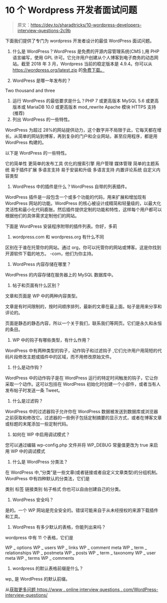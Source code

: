 # 10 个 Wordpress 开发者面试问题

> 原文：<https://dev.to/sharadtricks/10-wordpress-developers-interview-questions-2c9b>

下面我们提供了专门为 wordpress 开发者设计的最佳 WordPress 面试问题。

1.  什么是 WordPress？WordPress 是免费的开源内容管理系统(CMS ),用 PHP 语言编写，使用 GPL 许可。它允许用户创建从个人博客到电子商务的动态网站。截至 2018 年 3 月，Wordpress 当前的稳定版本是 4.9.4。你可以从 https://wordpress.org/latest.zip 的[免费下载。](https://wordpress.org/latest.zip)

2.  WordPress 是哪一年发布的？

Two thousand and three

1.  运行 WordPress 的最低要求是什么？PHP 7 或更高版本 MySQL 5.6 或更高版本或 MariaDB 10.0 或更高版本 mod_rewrite Apache 模块 HTTPS 支持(推荐)
2.  列出 WordPress 的一些特性。

WordPress 为超过 28%的网站提供动力，这个数字并不局限于此，它每天都在增长。从简单的网站到博客，再到复杂的门户和企业网站，甚至应用程序，都是用 WordPress 构建的。

以下是 WordPress 的一些特性。

它的简单性
更简单的发布工具
优化的搜索引擎
用户管理
媒体管理
简单的主题系统
易于插件扩展
多语言支持
易于安装和升级
多语言支持
内置评论系统
自定义内容类型

1.  WordPress 中的插件是什么？WordPress 自带的列表插件。

WordPress 插件是一段包含一个或多个功能的代码，用来扩展和增加现有 WordPress 网站的功能。WordPress 的核心被设计成精简和轻量级的，以最大化灵活性和最小化代码膨胀。然后插件提供定制的功能和特性，这样每个用户都可以根据他们的具体需求定制他们的网站。

下面是 WordPress 安装程序附带的插件列表。你好，多莉

1.  wordpress.com 和 wordpress.org 有什么不同

区别在于谁在托管你的网站。通过 org，你可以托管你的网站或博客。这是你找到开源软件下载的地方。
-com，他们为你主持。

1.  WordPress 内容存储在哪里？

WordPress 的内容存储在服务器上的 MySQL 数据库中。

1.  帖子和页面有什么区别？

文章和页面是 WP 中的两种内容类型。

文章是有时间限制的，按时间顺序排列，最新的文章在最上面。帖子是用来分享和评论的。

页面是静态的静态内容，所以一个关于我们，联系我们等网页。它们是永久和永恒的条目。

1.  WP 中的钩子有哪些类型，有什么作用？

WordPress 中有两种类型的钩子，动作钩子和过滤钩子
,它们允许用户用简短的代码片段修改主题或插件中的区域，而不用修改原始文件。

1.  什么是动作钩？

WordPress 中的动作钩子是在 WordPress 运行的特定时间触发的钩子，它让你采取一个动作。这可以包括在 WordPress 初始化时创建一个小部件，或者当有人发布帖子时发送一条 Tweet。

1.  什么是过滤钩？

WordPress 中的过滤器钩子允许你在 WordPress 数据被发送到数据库或浏览器之前获取和修改它。过滤器的一些例子包括定制摘要的显示方式，或者在博客文章或标题的末尾添加一些定制代码。

1.  如何在 WP 中启用调试模式？

您可以通过编辑 wp-config.php 文件并将 WP_DEBUG 常量值更改为 true 来启用 WP 中的调试模式

1.  什么是 WordPress 分类法？

在 WordPress 中,“分类”是一些文章(或者链接或者自定义文章类型)的分组机制。WordPress 中有四种默认的分类法，它们是

类别
标签
链接类别
帖子格式
你也可以自由创建自己的分类。

1.  WordPress 安全吗？

是的。一个 WP 网站是完全安全的。错误可能来自于从未经授权的来源下载插件和工具。

1.  WordPress 有多少默认的表格，你能列出来吗？

wordpress 中有 11 个表格，它们是

WP _ options
WP _ users
WP _ links
WP _ comment meta
WP _ term _ relationships
WP _ postmeta
WP _ posts
WP _ term _ taxonomy
WP _ user meta
WP _ terms
WP _ comments

1.  wordpress 的默认表格前缀是什么？

wp_ 是 WordPress 的默认前缀。

从[获取更多问题 https://www . online interview questions . com/WordPress-interview-questions/](https://www.onlineinterviewquestions.com/wordpress-interview-questions/)